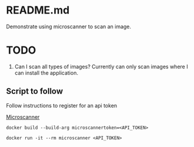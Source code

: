 # README.md
Demonstrate using microscanner to scan an image.  

# TODO
1. Can I scan all types of images?  Currently can only scan images where I can install the application.

## Script to follow
Follow instructions to register for an api token

[Microscanner](https://github.com/aquasecurity/microscanner)

```
docker build --build-arg microscannertoken=<API_TOKEN>
```


```
docker run -it --rm microscanner <API_TOKEN>
```